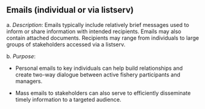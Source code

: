 ## Emails (individual or via listserv)

a.  *Description*: Emails typically include relatively brief messages
    used to inform or share information with intended recipients. Emails
    may also contain attached documents. Recipients may range from
    individuals to large groups of stakeholders accessed via a listserv.

b.  *Purpose*:

-   Personal emails to key individuals can help build relationships and
    create two-way dialogue between active fishery participants
    and managers.

-   Mass emails to stakeholders can also serve to efficiently
    disseminate timely information to a targeted audience.